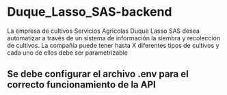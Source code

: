 # Duque_Lasso_SAS-backend
La empresa de cultivos Servicios Agricolas Duque Lasso SAS desea automatizar a través de un sistema de información la siembra y recolección de cultivos. La compañía puede tener hasta X diferentes tipos de cultivos y cada uno de ellos debe ser parametrizable

## Se debe configurar el archivo .env para el correcto funcionamiento de la API
